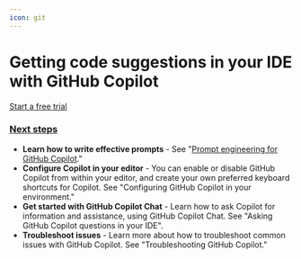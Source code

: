 ```yaml
---
icon: git
---
```


# Getting code suggestions in your IDE with GitHub Copilot

[Start a free trial](https://github.com/github-copilot/signup?ref\_cta=Copilot+trial\&ref\_loc=getting+started+with+github+copilot\&ref\_page=docs)

### [Next steps](broken-reference) <a href="#next-steps" id="next-steps"></a>

* **Learn how to write effective prompts** - See "[Prompt engineering for GitHub Copilot](broken-reference)."
* **Configure Copilot in your editor** - You can enable or disable GitHub Copilot from within your editor, and create your own preferred keyboard shortcuts for Copilot. See "Configuring GitHub Copilot in your environment."
* **Get started with GitHub Copilot Chat** - Learn how to ask Copilot for information and assistance, using GitHub Copilot Chat. See "Asking GitHub Copilot questions in your IDE".
* **Troubleshoot issues** - Learn more about how to troubleshoot common issues with GitHub Copilot. See "Troubleshooting GitHub Copilot."
